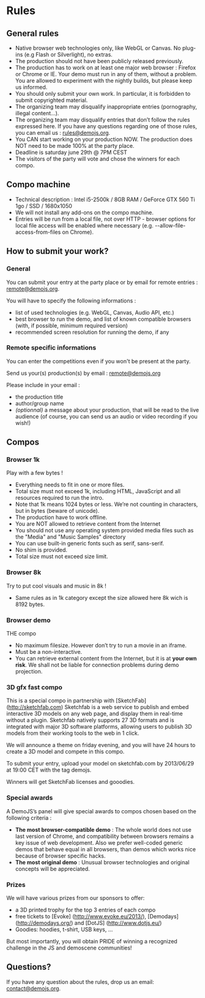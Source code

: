 
# Rules

## General rules

 * Native browser web technologies only, like WebGL or Canvas. No plug-ins (e.g Flash or Silverlight), no extras.
 * The production should not have been publicly released previously.
 * The production has to work on at least one major web browser : Firefox or Chrome or IE. Your demo must run in any of them, without a problem. You are allowed to experiment with the nightly builds, but please keep us informed.
 * You should only submit your own work. In particular, it is forbidden to submit copyrighted material.
 * The organizing team may disqualify inappropriate entries (pornography, illegal content...).
 * The organizing team may disqualify entries that don’t follow the rules expressed here. If you have any questions regarding one of those rules, you can email us : rules@demojs.org.
 * You CAN start working on your production NOW. The production does NOT need to be made 100% at the party place.
 * Deadline is saturday june 29th @ 7PM CEST
 * The visitors of the party will vote and chose the winners for each compo. 

## Compo machine

 * Technical description : Intel i5-2500k / 8GB RAM / GeForce GTX 560 Ti 1go / SSD / 1680x1050
 * We will not install any add-ons on the compo machine.
 * Entries will be run from a local file, not over HTTP - browser options for local file access will be enabled where necessary (e.g. --allow-file-access-from-files on Chrome).
 
## How to submit your work?

### General
You can submit your entry at the party place or by email for remote entries&nbsp;: [remote@demojs.org](mailto:remote@demojs.org). 

You will have to specify the following informations :

 * list of used technologies (e.g. WebGL, Canvas, Audio API, etc.)
 * best browser to run the demo, and list of known compatible browsers (with, if possible, minimum required version)
 * recommended screen resolution for running the demo, if any

### Remote specific informations
You can enter the competitions even if you won't be present at the party.

Send us your(s) production(s) by email&nbsp;: [remote@demojs.org](mailto:remote@demojs.org)

Please include in your email&nbsp;:

 * the production title
 * author/group name
 * _(optionnal)_ a message about your production, that will be read to the live audience (of course, you can send us an audio or video recording if you wish!)

## Compos
### Browser 1k
Play with a few bytes !

 * Everything needs to fit in one or more files. 
 * Total size must not exceed 1k, including HTML, JavaScript and all resources required to run the intro.
 * Note that 1k means 1024 bytes or less. We’re not counting in characters, but in bytes (beware of unicode).
 * The production have to work offline. 
 * You are NOT allowed to retrieve content from the Internet
 * You should not use any operating system provided media files such as the "Media" and "Music Samples" directory
 * You can use built-in generic fonts such as serif, sans-serif.
 * No shim is provided.
 * Total size must not exceed size limit.

### Browser 8k
Try to put cool visuals and music in 8k !

 * Same rules as in 1k category except the size allowed here 8k wich is 8192 bytes.

### Browser demo
THE compo

 * No maximum filesize. However don’t try to run a movie in an iframe.
 * Must be a non-interactive.
 * You can retrieve external content from the Internet, but it is at **your own risk**. We shall not be liable for connection problems during demo projection.

### 3D gfx fast compo
This is a special compo in partnership with [SketchFab] (http://sketchfab.com)
Sketchfab is a web service to publish and embed interactive 3D models on any web page, and display them in real-time without a plugin. Sketchfab natively supports 27 3D formats and is integrated with major 3D software platforms, allowing users to publish 3D models from their working tools to the web in 1 click.

We will announce a theme on friday evening, and you will have 24 hours to create a 3D model and compete in this compo.

To submit your entry, upload your model on sketchfab.com by 2013/06/29 at 19:00 CET with the tag demojs.

Winners will get SketchFab licenses and gooodies.

### Special awards

A DemoJS’s panel will give special awards to compos chosen based on the following criteria :

 * **The most browser-compatible demo**&nbsp;: The whole world does not use last version of Chrome, and compatibility between browsers remains a key issue of web development. Also we prefer well-coded generic demos that behave equal in all browsers, than demos which works nice because of browser specific hacks.
 * **The most original demo**&nbsp;: Unusual browser technologies and original concepts will be appreciated.

### Prizes
We will have various prizes from our sponsors to offer:

 * a 3D printed trophy for the top 3 entries of each compo
 * free tickets to [Evoke] (http://www.evoke.eu/2013/), [Demodays] (http://demodays.org/) and [DotJS] (http://www.dotjs.eu/)
 * Goodies: hoodies, t-shirt, USB keys, ...

But most importantly, you will obtain PRIDE of winning a recognized challenge in the JS and demoscene communities!

## Questions?
If you have any question about the rules, drop us an email: [contact@demojs.org](mailto:contact@demojs.org).

